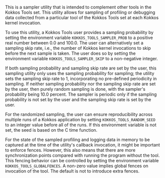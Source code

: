 This is a sampler utility that is intended to complement other tools in the Kokkos Tools set. This utility allows for sampling of profiling or debugging data collected from a particular tool of the Kokkos Tools set at each Kokkos kernel invocation.

To use this utility, a Kokkos Tools user provides a sampling probability by setting the environment variable `KOKKOS_TOOLS_SAMPLER_PROB` to a positive real number between 0.0 and 100.0. The user can alternatively set a sampling skip rate, i.e., the number of Kokkos kernel invocations to skip before the next sample is taken. The user does so by setting the environment variable `KOKKOS_TOOLS_SAMPLER_SKIP` to a non-negative integer.

If both sampling probability and sampling skip rate are set by the user, this sampling utility only uses the sampling probability for sampling; the utility sets the sampling skip rate to 1, incorporating no pre-defined periodicity in sampling. If neither sampling probability nor the sampling skip rate are set by the user, then purely random sampling is done, with the sampler's probability being 10.0 percent. The sampler is periodic only if the sampling probability is not set by the user and the sampling skip rate is set by the user.

For the randomized sampling, the user can ensure reproducibility across multiple runs of a Kokkos application by setting `KOKKOS_TOOLS_RANDOM_SEED` to an integer value before all of the runs. If this environment variable is not set, the seed is based on the C time function.

For the state of the sampled profiling and logging data in memory to be captured at the time of the utility's callback invocation, it might be important to enforce fences. However, this also means that there are more synchronization points compared with running the program without the tool. This fencing behavior can be controlled by setting the environment variable `KOKKOS_TOOLS_GLOBALFENCES`. A non-zero value implies global fences on invocation of the tool. The default is not to introduce extra fences.

